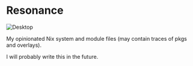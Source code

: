 # Resonance

![Desktop](https://i.imgur.com/ZkmIEoj.png)

My opinionated Nix system and module files (may contain traces of pkgs and overlays).

I will probably write this in the future.
